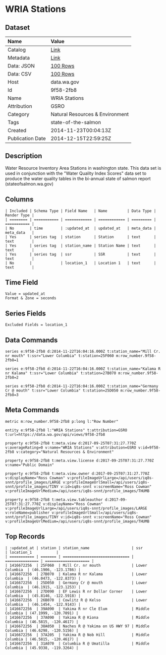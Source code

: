 # WRIA Stations

## Dataset

| Name | Value |
| :--- | :---- |
| Catalog | [Link](https://catalog.data.gov/dataset/wria-stations-bbde4) |
| Metadata | [Link](https://data.wa.gov/api/views/9f58-2fb8) |
| Data: JSON | [100 Rows](https://data.wa.gov/api/views/9f58-2fb8/rows.json?max_rows=100) |
| Data: CSV | [100 Rows](https://data.wa.gov/api/views/9f58-2fb8/rows.csv?max_rows=100) |
| Host | data.wa.gov |
| Id | 9f58-2fb8 |
| Name | WRIA Stations |
| Attribution | GSRO |
| Category | Natural Resources & Environment |
| Tags | state-of-the-salmon |
| Created | 2014-11-23T00:04:13Z |
| Publication Date | 2014-12-15T22:59:25Z |

## Description

Water Resource Inventory Area Stations in washington state. This data set is used in conjunction with the "Water Quality Index Scores" data set to produce the water quality tables in the bi-annual state of salmon report (stateofsalmon.wa.gov)

## Columns

```ls
| Included | Schema Type | Field Name   | Name         | Data Type | Render Type |
| ======== | =========== | ============ | ============ | ========= | =========== |
| No       | time        | :updated_at  | updated_at   | meta_data | meta_data   |
| Yes      | series tag  | station      | Station      | text      | text        |
| Yes      | series tag  | station_name | Station Name | text      | text        |
| Yes      | series tag  | ssr          | SSR          | text      | text        |
| No       |             | location_1   | Location 1   | text      | text        |
```

## Time Field

```ls
Value = updated_at
Format & Zone = seconds
```

## Series Fields

```ls
Excluded Fields = location_1
```

## Data Commands

```ls
series e:9f58-2fb8 d:2014-11-22T16:04:16.000Z t:station_name="Mill Cr. nr mouth" t:ssr="Lower Columbia" t:station=25F060 m:row_number.9f58-2fb8=1

series e:9f58-2fb8 d:2014-11-22T16:04:16.000Z t:station_name="Kalama R nr Kalama" t:ssr="Lower Columbia" t:station=27B070 m:row_number.9f58-2fb8=2

series e:9f58-2fb8 d:2014-11-22T16:04:16.000Z t:station_name="Germany Cr @ mouth" t:ssr="Lower Columbia" t:station=25D050 m:row_number.9f58-2fb8=3
```

## Meta Commands

```ls
metric m:row_number.9f58-2fb8 p:long l:"Row Number"

entity e:9f58-2fb8 l:"WRIA Stations" t:attribution=GSRO t:url=https://data.wa.gov/api/views/9f58-2fb8

property e:9f58-2fb8 t:meta.view d:2017-09-25T07:31:27.770Z v:averageRating=0 v:name="WRIA Stations" v:attribution=GSRO v:id=9f58-2fb8 v:category="Natural Resources & Environment"

property e:9f58-2fb8 t:meta.view.license d:2017-09-25T07:31:27.770Z v:name="Public Domain"

property e:9f58-2fb8 t:meta.view.owner d:2017-09-25T07:31:27.770Z v:displayName="Ross Cowman" v:profileImageUrlLarge=/api/users/iq8s-snnt/profile_images/LARGE v:profileImageUrlSmall=/api/users/iq8s-snnt/profile_images/TINY v:id=iq8s-snnt v:screenName="Ross Cowman" v:profileImageUrlMedium=/api/users/iq8s-snnt/profile_images/THUMB

property e:9f58-2fb8 t:meta.view.tableauthor d:2017-09-25T07:31:27.770Z v:displayName="Ross Cowman" v:profileImageUrlLarge=/api/users/iq8s-snnt/profile_images/LARGE v:roleName=publisher v:profileImageUrlSmall=/api/users/iq8s-snnt/profile_images/TINY v:id=iq8s-snnt v:screenName="Ross Cowman" v:profileImageUrlMedium=/api/users/iq8s-snnt/profile_images/THUMB
```

## Top Records

```ls
| :updated_at | station | station_name                   | ssr             | location_1           | 
| =========== | ======= | ============================== | =============== | ==================== | 
| 1416672256  | 25F060  | Mill Cr. nr mouth              | Lower Columbia  | (46.1906, -123.1786) | 
| 1416672256  | 27B070  | Kalama R nr Kalama             | Lower Columbia  | (46.0473, -122.8373) | 
| 1416672256  | 25D050  | Germany Cr @ mouth             | Lower Columbia  | (46.1915, -123.1253) | 
| 1416672256  | 27D090  | EF Lewis R nr Dollar Corner    | Lower Columbia  | (45.8146, -122.5918) | 
| 1416672256  | 26B070  | Cowlitz R @ Kelso              | Lower Columbia  | (46.1454, -122.9143) | 
| 1416672256  | 39A090  | Yakima R nr Cle Elum           | Middle Columbia | (47.1999, -120.7091) | 
| 1416672256  | 37A090  | Yakima R @ Kiona               | Middle Columbia | (46.5815, -120.4617) | 
| 1416672256  | 38A050  | Naches R @ Yakima on US HWY 97 | Middle Columbia | (46.6298, -120.5156) | 
| 1416672256  | 37A205  | Yakima R @ Nob Hill            | Middle Columbia | (46.5815, -120.4617) | 
| 1416672256  | 31A070  | Columbia R @ Umatilla          | Middle Columbia | (45.9338, -119.3264) | 
```